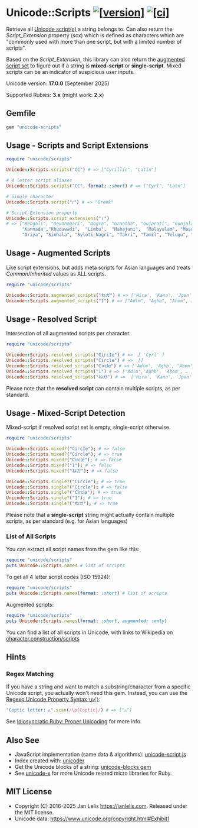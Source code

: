 # Unicode::Scripts [![[version]](https://badge.fury.io/rb/unicode-scripts.svg)](https://badge.fury.io/rb/unicode-scripts)  [![[ci]](https://github.com/janlelis/unicode-scripts/workflows/Test/badge.svg)](https://github.com/janlelis/unicode-scripts/actions?query=workflow%3ATest)

Retrieve all [Unicode script(s)](https://en.wikipedia.org/wiki/Script_%28Unicode%29) a string belongs to. Can also return the *Script_Extension* property (scx) which is defined as characters which are "commonly used with more than one script, but with a limited number of scripts".

Based on the *Script_Extension*, this library can also return the [augmented script set](https://www.unicode.org/reports/tr39/#def-augmented-script-set) to figure out if a string is **mixed-script** or **single-script**. Mixed scripts can be an indicator of suspicious user inputs.

Unicode version: **17.0.0** (September 2025)

Supported Rubies: **3.x** (might work: **2.x**)

## Gemfile

```ruby
gem "unicode-scripts"
```

## Usage - Scripts and Script Extensions

```ruby
require "unicode/scripts"

Unicode::Scripts.scripts("СC") # => ["Cyrillic", "Latin"]

# 4 letter script aliases
Unicode::Scripts.scripts("СC", format: :short) # => ["Cyrl", "Latn"]

# Single character
Unicode::Scripts.script("ᴦ") # => "Greek"

# Script_Extension property
Unicode::Scripts.script_extensions("॥")
# => ["Bengali", "Devanagari", "Dogra", "Grantha", "Gujarati", "Gunjala_Gondi", "Gurmukhi","Gurung_Khema",
      "Kannada","Khudawadi",  "Limbu",  "Mahajani",  "Malayalam", "Masaram_Gondi", "Nandinagari", "Ol_Onal",
      "Oriya", "Sinhala", "Syloti_Nagri", "Takri", "Tamil", "Telugu", "Tirhuta"]
```

## Usage - Augmented Scripts

Like script extensions, but adds meta scripts for Asian languages and treats _Common_/_Inherited_ values as ALL scripts.

```ruby
require "unicode/scripts"

Unicode::Scripts.augmented_scripts("ねガ") # => ['Hira', 'Kana', 'Jpan']
Unicode::Scripts.augmented_scripts("1") # => ["Adlm", "Aghb", "Ahom", … ]
```

## Usage - Resolved Script

Intersection of all augmented scripts per character.

```ruby
require "unicode/scripts"

Unicode::Scripts.resolved_scripts("СігсӀе") # =>  [ 'Cyrl' ]
Unicode::Scripts.resolved_scripts("Сirсlе") # =>  []
Unicode::Scripts.resolved_scripts("𝖢𝗂𝗋𝖼𝗅𝖾") # => ['Adlm', 'Aghb', 'Ahom', … ]
Unicode::Scripts.resolved_scripts("1") # => ['Adlm','Aghb', 'Ahom', … ]
Unicode::Scripts.resolved_scripts("ねガ") # =>  ['Hira', 'Kana', 'Jpan']
```

Please note that the **resolved script** can contain multiple scripts, as per standard.

## Usage - Mixed-Script Detection

Mixed-script if resolved script set is empty, single-script otherwise.

```ruby
require "unicode/scripts"

Unicode::Scripts.mixed?("СігсӀе"); # => false
Unicode::Scripts.mixed?("Сirсlе"); # => true
Unicode::Scripts.mixed?("𝖢𝗂𝗋𝖼𝗅𝖾"); # => false
Unicode::Scripts.mixed?("1"); # => false
Unicode::Scripts.mixed?("ねガ"); # => false

Unicode::Scripts.single?("СігсӀе"); # => true
Unicode::Scripts.single?("Сirсlе"); # => false
Unicode::Scripts.single?("𝖢𝗂𝗋𝖼𝗅𝖾"); # => true
Unicode::Scripts.single?("1"); # => true
Unicode::Scripts.single?("ねガ"); # => true
```

Please note that a **single-script** string might actually contain multiple scripts, as per standard (e.g. for Asian languages)

### List of All Scripts

You can extract all script names from the gem like this:

```ruby
require "unicode/scripts"
puts Unicode::Scripts.names # list of scripts
```

To get all 4 letter script codes (ISO 15924):

```ruby
require "unicode/scripts"
puts Unicode::Scripts.names(format: :short) # list of scripts
```

Augmented scripts: 

```ruby
require "unicode/scripts"
puts Unicode::Scripts.names(format: :short, augmented: :only)
```

You can find a list of all scripts in Unicode, with links to Wikipedia on [character.construction/scripts](https://character.construction/scripts)

## Hints
### Regex Matching

If you have a string and want to match a substring/character from a specific Unicode script, you actually won't need this gem. Instead, you can use the [Regexp Unicode Property Syntax `\p{}`](https://ruby-doc.org/core/Regexp.html#class-Regexp-label-Character+Properties):

```ruby
"Coptic letter: ⲁ".scan(/\p{Coptic}/) # => ["ⲁ"]
```

See [Idiosyncratic Ruby: Proper Unicoding](https://idiosyncratic-ruby.com/41-proper-unicoding.html) for more info.

## Also See

- JavaScript implementation (same data & algorithms): [unicode-script.js](https://github.com/janlelis/unicode-script.js)
- Index created with: [unicoder](https://github.com/janlelis/unicoder)
- Get the Unicode blocks of a string: [unicode-blocks gem](https://github.com/janlelis/unicode-blocks)
- See [unicode-x](https://github.com/janlelis/unicode-x) for more Unicode related micro libraries for Ruby.

## MIT License

- Copyright (C) 2016-2025 Jan Lelis <https://janlelis.com>. Released under the MIT license.
- Unicode data: https://www.unicode.org/copyright.html#Exhibit1
